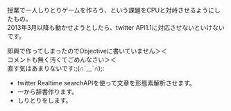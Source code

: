 ﻿授業で一人しりとりゲームを作ろう、という課題をCPUと対峙させるようにしたもの。  
2013年3月以降も動かせようとしたら、twitter API1.1に対応させないといけないです。  

即興で作ってしまったのでObjectiveに書いていません＞＜  
コメントも無く汚くてごめんなさい＞＜  
直す気はあまりないです:;(∩´﹏`∩);:  

+ twitter Realtime searchAPIを使って文章を形態素解析させます。
+ 一から辞書作ります。
+ しりとりをします。